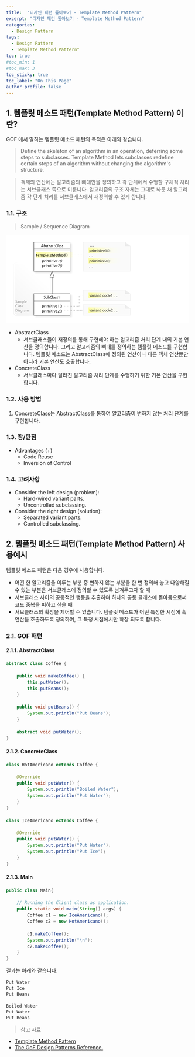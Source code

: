 ```yaml
---
title:  "디자인 패턴 톺아보기 - Template Method Pattern"
excerpt: "디자인 패턴 톺아보기 - Template Method Pattern"
categories:
  - Design Pattern
tags:
  - Design Pattern
  - Template Method Pattern"
toc: true
#toc_min: 1
#toc_max: 3
toc_sticky: true
toc_label: "On This Page"
author_profile: false
---
```


## 1. 템플릿 메소드 패턴(Template Method Pattern) 이란?

GOF 에서 말하는 템플릿 메소드 패턴의 목적은 아래와 같습니다.

> Define the skeleton of an algorithm in an operation, deferring some steps to sub­classes. Template Method lets subclasses redefine certain steps of an algorithm without changing the algorithm's structure.

> 객체의 연산에는 알고리즘의 뼈대만을 정의하고 각 단계에서 수행할 구체적 처리는 서브클래스 쪽으로 미룹니다. 알고리즘의 구조 자체는 그대로 놔둔 채 알고리즘 각 단계 처리를 서브클래스에서 재정의할 수 있게 합니다.

### 1.1. 구조

> Sample / Sequence Diagram

![image](/assets/images/design_pattern/templatemethod_pattern.jpeg)

* AbstractClass
  * 서브클래스들이 재정의를 통해 구현해야 하는 알고리즘 처리 단계 내의 기본 연산을 정의합니다. 그리고 알고리즘의 뼈대를 정의하는 템플릿 메소드를 구현합니다. 템플릿 메소드는 AbstractClass에 정의된 연산이나 다른 객체 연산뿐만 아니라 기본 연산도 호출합니다.
* ConcreteClass
  * 서브클래스마다 달라진 알고리즘 처리 단계를 수행하기 위한 기본 연산을 구현합니다.

### 1.2. 사용 방법

1. ConcreteClass는 AbstractClass를 통하여 알고리즘이 변하지 않는 처리 단계를 구현합니다.

### 1.3. 장/단점
* Advantages (+)
    * Code Reuse
    * Inversion of Control

### 1.4. 고려사항

* Consider the left design (problem):
    * Hard-wired variant parts.
    * Uncontrolled subclassing.
* Consider the right design (solution):
    * Separated variant parts.
    * Controlled subclassing.

## 2. 템플릿 메소드 패턴(Template Method Pattern) 사용예시

템플릿 메소드 패턴은 다음 경우에 사용합니다.

* 어떤 한 알고리즘을 이루는 부분 중 변하지 않는 부분을 한 번 정의해 놓고 다양해질 수 있는 부분은 서브클래스에 정의할 수 있도록 남겨두고자 할 때
* 서브클래스 사이의 공통적인 행동을 추출하여 하나의 공통 클래스에 몰아둠으로써 코드 중복을 피하고 싶을 때
* 서브클래스의 확장을 제어할 수 있습니다. 템플릿 메소드가 어떤 특정한 시점에 훅 연산을 호출하도록 정의하여, 그 특정 시점에서만 확장 되도록 합니다.

### 2.1. GOF 패턴

#### 2.1.1. AbstractClass

```java
abstract class Coffee {
	
	public void makeCoffee() {
		this.putWater();
		this.putBeans();
	}
	
	public void putBeans() {
		System.out.println("Put Beans");
	}	
	
	abstract void putWater();
} 
```

#### 2.1.2. ConcreteClass

```java
class HotAmericano extends Coffee {
	
	@Override
	public void putWater() {
		System.out.println("Boiled Water");
		System.out.println("Put Water");
	}
}

class IceAmericano extends Coffee {

	@Override
	public void putWater() {
		System.out.println("Put Water");
		System.out.println("Put Ice");
	}
}
```

#### 2.1.3. Main

```java
public class Main{

	// Running the Client class as application.
	public static void main(String[] args) {
		Coffee c1 = new IceAmericano();
		Coffee c2 = new HotAmericano();
		
		c1.makeCoffee();
		System.out.println("\n");
		c2.makeCoffee();
	} 
}
```

결과는 아래와 같습니다.

```
Put Water
Put Ice
Put Beans

Boiled Water
Put Water
Put Beans
```

> 참고 자료

* [Template Method Pattern](https://en.wikipedia.org/wiki/Template_method_pattern)
* [The GoF Design Patterns Reference.](http://w3sdesign.com/index0100.php)
